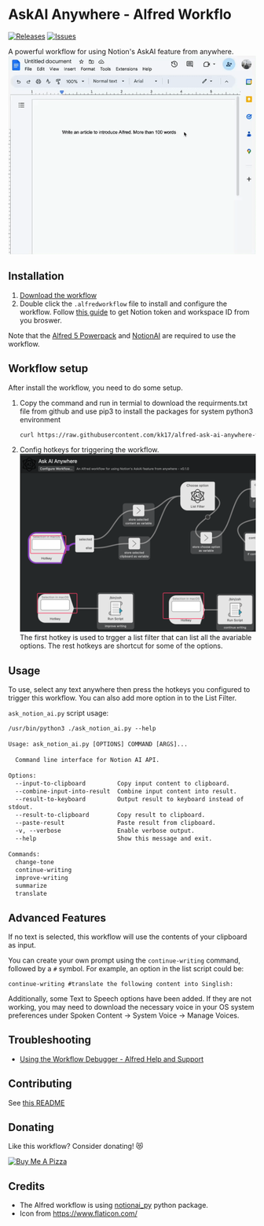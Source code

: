 # AskAI Anywhere - Alfred Workflo
[![Releases](https://img.shields.io/github/v/release/kk17/alfred-ask-ai-anywhere-workflow?include_prereleases)](https://github.com/kk17/alfred-ask-ai-anywhere-workflow/releases)
[![Issues](https://img.shields.io/github/issues/kk17/alfred-ask-ai-anywhere-workflow)](https://github.com/kk17/alfred-ask-ai-anywhere-workflow/issues)


A powerful workflow for using Notion's AskAI feature from anywhere.
![](docs/ask-ai-anywhere.gif)


## Installation

1. [Download the workflow](https://github.com/kk17/alfred-ask-ai-anywhere-workflow/releases/latest)
2. Double click the `.alfredworkflow` file to install and configure the workflow. Follow [this guide](https://github.com/Vaayne/notionai-py#get-notion-token-and-workspace-id) to get Notion token and workspace ID from you broswer.

Note that the [Alfred 5 Powerpack](https://www.alfredapp.com/powerpack/) and [NotionAI](https://www.notion.so/product/ai) are required to use the workflow.

## Workflow setup
After install the workflow, you need to do some setup.

1. Copy the command and run in termial to download the requirments.txt file from github and use pip3 to install the packages for system python3 environment
    ```bash
    curl https://raw.githubusercontent.com/kk17/alfred-ask-ai-anywhere-workflow/main/requirements.txt | xargs -n 1 /usr/bin/pip3 install
    ```
2. Config hotkeys for triggering the workflow.
![config-hotkeys](docs/config-hotkeys.png)
The first hotkey is used to trgger a list filter that can list all the avariable options.
The rest hotkeys are shortcut for some of the options.

## Usage
To use, select any text anywhere then press the hotkeys you configured to trigger this workflow. 
You can also add more option in to the List Filter.

`ask_notion_ai.py` script usage:
```
/usr/bin/python3 ./ask_notion_ai.py --help

Usage: ask_notion_ai.py [OPTIONS] COMMAND [ARGS]...

  Command line interface for Notion AI API.

Options:
  --input-to-clipboard         Copy input content to clipboard.
  --combine-input-into-result  Combine input content into result.
  --result-to-keyboard         Output result to keyboard instead of stdout.
  --result-to-clipboard        Copy result to clipboard.
  --paste-result               Paste result from clipboard.
  -v, --verbose                Enable verbose output.
  --help                       Show this message and exit.

Commands:
  change-tone
  continue-writing
  improve-writing
  summarize
  translate
```

## Advanced Features
If no text is selected, this workflow will use the contents of your clipboard as input. 

You can create your own prompt using the `continue-writing` command, followed by a `#` symbol. For example, an option in the list script could be:

```
continue-writing #translate the following content into Singlish:
```

Additionally, some Text to Speech options have been added. If they are not working, you may need to download the necessary voice in your OS system preferences under Spoken Content -> System Voice -> Manage Voices.

## Troubleshooting
- [Using the Workflow Debugger - Alfred Help and Support](https://www.alfredapp.com/help/workflows/advanced/debugger/)


## Contributing

See [this README](CONTRIBUTING.md)


## Donating

Like this workflow? Consider donating! 😻

<a href="https://www.buymeacoffee.com/kk17" target="_blank"><img src="https://cdn.buymeacoffee.com/buttons/v2/default-yellow.png" alt="Buy Me A Pizza" style="height: 60px !important;width: 217px !important;" ></a>


## Credits

- The Alfred workflow is using [notionai_py](https://github.com/Vaayne/notionai-py) python package.
- Icon from https://www.flaticon.com/